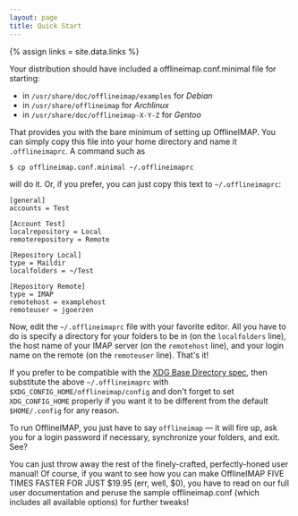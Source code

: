 ```yaml
---
layout: page
title: Quick Start
---
```

{% assign links = site.data.links %}

Your distribution should have included a offlineimap.conf.minimal file for starting:

* in `/usr/share/doc/offlineimap/examples` for *Debian*
* in `/usr/share/offlineimap` for *Archlinux*
* in `/usr/share/doc/offlineimap-X-Y-Z` for *Gentoo*

That provides you with the bare minimum of setting up OfflineIMAP.  You can simply copy this file into your home directory and name it `.offlineimaprc`.  A command such as

~~~ bash
$ cp offlineimap.conf.minimal ~/.offlineimaprc
~~~

will do it.  Or, if you prefer, you can just copy this text to `~/.offlineimaprc`:

    [general]
    accounts = Test

    [Account Test]
    localrepository = Local
    remoterepository = Remote

    [Repository Local]
    type = Maildir
    localfolders = ~/Test

    [Repository Remote]
    type = IMAP
    remotehost = examplehost
    remoteuser = jgoerzen


Now, edit the `~/.offlineimaprc` file with your favorite editor.  All you have to do is specify a directory for your folders to be in (on the `localfolders` line), the host name of your IMAP server (on the `remotehost` line), and your login name on the remote (on the `remoteuser` line).  That's it!

If you prefer to be compatible with the [XDG Base Directory spec](http://standards.freedesktop.org/basedir-spec/basedir-spec-latest.html), then substitute the above `~/.offlineimaprc` with `$XDG_CONFIG_HOME/offlineimap/config` and don't forget to set `XDG_CONFIG_HOME` properly if you want it to be different from the default `$HOME/.config` for any reason.

To run OfflineIMAP, you just have to say `offlineimap` ― it will fire up, ask you for a login password if necessary, synchronize your folders, and exit.  See?

You can just throw away the rest of the finely-crafted, perfectly-honed user manual!  Of course, if you want to see how you can make OfflineIMAP FIVE TIMES FASTER FOR JUST $19.95 (err, well, $0), you have to read on our full user documentation and peruse the sample offlineimap.conf (which includes all available options) for further tweaks!
